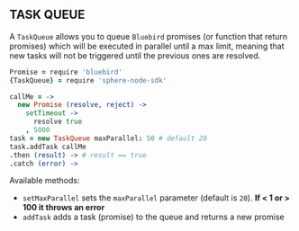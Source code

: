 TASK QUEUE
---

A `TaskQueue` allows you to queue `Bluebird` promises (or function that return promises) which will be executed in parallel until a max limit, meaning that new tasks will not be triggered until the previous ones are resolved.

```coffeescript
Promise = require 'bluebird'
{TaskQueue} = require 'sphere-node-sdk'

callMe = ->
  new Promise (resolve, reject) ->
    setTimeout ->
      resolve true
    , 5000
task = new TaskQueue maxParallel: 50 # default 20
task.addTask callMe
.then (result) -> # result == true
.catch (error) ->
```

Available methods:
- `setMaxParallel` sets the `maxParallel` parameter (default is `20`). **If < 1 or > 100 it throws an error**
- `addTask` adds a task (promise) to the queue and returns a new promise
